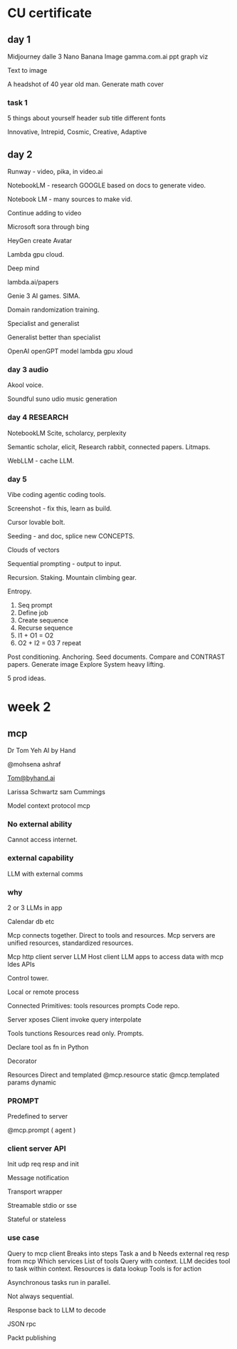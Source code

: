 # CU certificate 

## day 1

Midjourney dalle 3 Nano Banana
Image gamma.com.ai ppt graph viz

Text to image 

A headshot of 40 year old man.
Generate math cover

### task 1

5 things about yourself header sub title different fonts

Innovative, Intrepid, Cosmic, Creative, Adaptive 

## day 2

Runway - video, pika, in video.ai

NotebookLM - research GOOGLE based on docs to generate video.

Notebook LM - many sources to make vid.

Continue adding to video

Microsoft sora through bing

HeyGen create Avatar 

Lambda gpu cloud.

Deep mind 

lambda.ai/papers

Genie 3 AI games. SIMA.

Domain randomization training.

Specialist and generalist

Generalist better than specialist 

OpenAI openGPT model lambda gpu xloud

### day 3 audio

Akool voice.

Soundful suno udio music generation 

### day 4 RESEARCH 
NotebookLM 
Scite, scholarcy, perplexity

Semantic scholar, elicit,
Research rabbit, connected papers.
Litmaps.

WebLLM - cache LLM.

### day 5

Vibe coding agentic coding tools.

Screenshot - fix this, learn as build.

Cursor lovable bolt.

Seeding - and doc, splice new CONCEPTS.

Clouds of vectors 

Sequential prompting - output to input.

Recursion. Staking. Mountain climbing gear.

Entropy. 

1. Seq prompt
2. Define job
3. Create sequence 
4. Recurse sequence 
5. I1 + O1 = O2
6. O2 + I2 = 03
7 repeat

Post conditioning.
Anchoring.
Seed documents.
Compare and CONTRAST papers.
Generate image
Explore
System heavy lifting.

5 prod ideas.

# week 2

## mcp
Dr Tom Yeh AI by Hand

@mohsena ashraf

Tom@byhand.ai

Larissa Schwartz sam Cummings 

Model context protocol mcp

### No external ability 

Cannot access internet.

### external capability

LLM with external comms

### why

2 or 3 LLMs in app

Calendar db etc

Mcp connects together. Direct to tools and resources. Mcp servers are unified resources, standardized resources.

Mcp http client server
LLM Host client 
LLM apps to access data with mcp
Ides APIs 

Control tower.

Local or remote process

Connected 
Primitives: tools resources prompts
Code repo.

Server xposes
Client invoke query interpolate

Tools tunctions
Resources read only.
Prompts.

Declare tool as fn in Python

Decorator

Resources
Direct and templated
@mcp.resource static
@mcp.templated params dynamic

### PROMPT 

Predefined to server

@mcp.prompt ( agent )

### client server API

Init udp req resp and init

Message notification 

Transport wrapper 

Streamable stdio or sse

Stateful or stateless

### use case

Query to mcp client
Breaks into steps
Task a and b
Needs external req resp from mcp
Which services
List of tools
Query with context. 
LLM decides tool to task within context.
Resources is data lookup
Tools is for action

Asynchronous tasks run in parallel.

Not always sequential.

Response back to LLM to decode

JSON rpc

Packt publishing 


